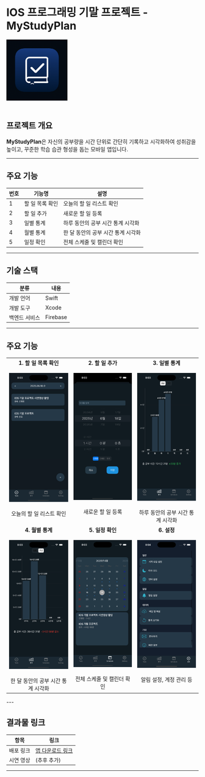 # IOS 프로그래밍 기말 프로젝트 - MyStudyPlan
 <img src="./images/AppIcon.png" width="160"/><br><br>
## 프로젝트 개요

**MyStudyPlan**은 자신의 공부량을 시간 단위로 간단히 기록하고 시각화하여 성취감을 높이고, 꾸준한 학습 습관 형성을 돕는 모바일 앱입니다.

---

## 주요 기능

| 번호 | 기능명 | 설명 |
|---|---|---|
| 1 | 할 일 목록 확인 | 오늘의 할 일 리스트 확인 |
| 2 | 할 일 추가 | 새로운 할 일 등록 |
| 3 | 일별 통계 | 하루 동안의 공부 시간 통계 시각화 |
| 4 | 월별 통계 | 한 달 동안의 공부 시간 통계 시각화 |
| 5 | 일정 확인 | 전체 스케줄 및 캘린더 확인 |
---

## 기술 스택

| 분류 | 내용 |
|---|---|
| 개발 언어 | Swift |
| 개발 도구 | Xcode |
| 백엔드 서비스 | Firebase |

---

## 주요 기능

<table>
  <tr>
    <td align="center" valign="top">
      <b>1. 할 일 목록 확인</b><br><br>
      <img src="./images/TodoScreen.png" width="200"/><br><br>
      오늘의 할 일 리스트 확인
    </td>
    <td align="center" valign="top">
      <b>2. 할 일 추가</b><br><br>
      <img src="./images/TodoAddScreen.png" width="200"/><br><br>
      새로운 할 일 등록
    </td>
    <td align="center" valign="top">
      <b>3. 일별 통계</b><br><br>
      <img src="./images/DailyStatsScreen.png" width="200"/><br><br>
      하루 동안의 공부 시간 통계 시각화
    </td>
  </tr>
  <tr>
    <td align="center" valign="top">
      <b>4. 월별 통계</b><br><br>
      <img src="./images/MonthStatsScreen.png" width="200"/><br><br>
      한 달 동안의 공부 시간 통계 시각화
    </td>
    <td align="center" valign="top">
      <b>5. 일정 확인</b><br><br>
      <img src="./images/ScheduleScreen.png" width="200"/><br><br>
      전체 스케줄 및 캘린더 확인
    </td>
    <td align="center" valign="top">
      <b>6. 설정</b><br><br>
      <img src="./images/SettingsScreen.png" width="200"/><br><br>
      알림 설정, 계정 관리 등
    </td>
  </tr>
</table>
---

## 결과물 링크

| 항목 | 링크 |
|---|---|
| 배포 링크 | [앱 다운로드 링크](https://example.com) |
| 시연 영상 | (추후 추가) |

---

